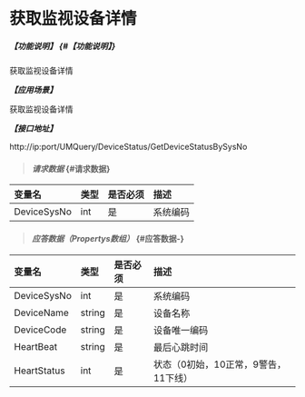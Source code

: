 # 获取监视设备详情

##### _【功能说明】_ {#【功能说明】}

获取监视设备详情

_**【应用场景】**_

获取监视设备详情

_**【接口地址】**_

http://ip:port/UMQuery/DeviceStatus/GetDeviceStatusBySysNo
> #### _请求数据_ {#请求数据}

| 变量名 | 类型 | 是否必须 | 描述 |
| :--- | :--- | :--- | :--- |
| DeviceSysNo | int | 是 | 系统编码 |




> #### _应答数据（Propertys数组）_ {#应答数据-}

| 变量名 | 类型 | 是否必须 | 描述 |
| :--- | :--- | :--- | :--- |
| DeviceSysNo | int | 是 | 系统编码 |
| DeviceName| string| 是 | 设备名称 |
| DeviceCode| string| 是 | 设备唯一编码 |
| HeartBeat| string| 是 | 最后心跳时间|
| HeartStatus| int | 是 |状态（0初始，10正常，9警告，11下线） |






